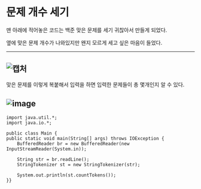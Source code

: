 # 문제 개수 세기

맨 아래에 적어놓은 코드는 백준 맞은 문제를 세기 귀찮아서 만들게 되었다.

옆에 맞은 문제 개수가 나와있지만 왠지 모르게 세고 싶은 마음이 들었다.

***
![캡처](https://github.com/rktndnjseh/algorithm/assets/150515419/216a006b-2798-4752-972f-1392ca2eeb77)
---
맞은 문제를 이렇게 복붙해서 입력을 하면 입력한 문제들이 총 몇개인지 알 수 있다.

![image](https://github.com/rktndnjseh/algorithm/assets/150515419/31cfd790-fa1f-4862-9637-3eb5a3ef2431)
---

    import java.util.*;
    import java.io.*;

    public class Main {
    public static void main(String[] args) throws IOException {
        BufferedReader br = new BufferedReader(new InputStreamReader(System.in));

        String str = br.readLine();
        StringTokenizer st = new StringTokenizer(str);

        System.out.println(st.countTokens());
    }}
